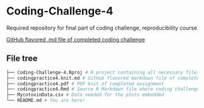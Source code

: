 # Coding-Challenge-4
Required repository for final part of coding challenge, reproducibility course

[GitHub flavored .md file of completed coding challenge](codingpractice4.knit.md)

## File tree

```bash 
├── Coding-Challenge-4.Rproj # R project containing all necessary files for coding challenge 4
├── codingpractice4.knit.md # GitHub flavored markdown file of completed assignment
├── codingpractice4.pdf # PDF knit of completed assignment
├── codingpractice4.Rmd # Source R Markdown file where coding challenge was completed
├── MycotoxinData.csv # Data needed for the plots embedded
└── README.md # You are here!
```
